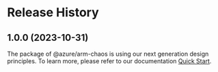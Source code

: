 # Release History
    
## 1.0.0 (2023-10-31)

The package of @azure/arm-chaos is using our next generation design principles. To learn more, please refer to our documentation [Quick Start](https://aka.ms/js-track2-quickstart).
